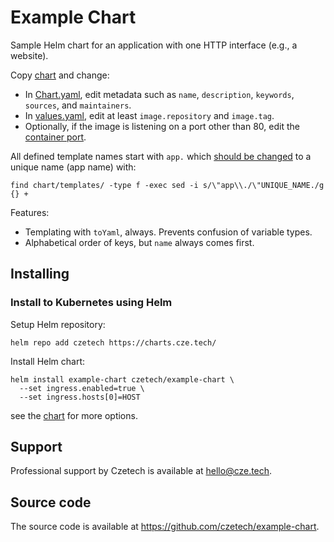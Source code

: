 # Example Chart

Sample Helm chart for an application with one HTTP interface (e.g., a website).

Copy [chart] and change:

- In [Chart.yaml], edit metadata such as `name`, `description`, `keywords`,
  `sources`, and `maintainers`.
- In [values.yaml], edit at least `image.repository` and `image.tag`.
- Optionally, if the image is listening on a port other than 80, edit the
  [container port][container-port].

All defined template names start with `app.` which
[should be changed][defined-templates] to a unique name (app name) with:

```shell
find chart/templates/ -type f -exec sed -i s/\"app\\./\"UNIQUE_NAME./g {} +
```

Features:

- Templating with `toYaml`, always. Prevents confusion of variable types.
- Alphabetical order of keys, but `name` always comes first.

## Installing

### Install to Kubernetes using Helm

Setup Helm repository:

```shell
helm repo add czetech https://charts.cze.tech/
```

Install Helm chart:

```shell
helm install example-chart czetech/example-chart \
  --set ingress.enabled=true \
  --set ingress.hosts[0]=HOST
```

see the [chart] for more options.

## Support

Professional support by Czetech is available at <hello@cze.tech>.

## Source code

The source code is available at <https://github.com/czetech/example-chart>.

[chart]: chart
[chart.yaml]: chart/Chart.yaml
[container-port]: chart/templates/http-deployment.yaml#L34
[defined-templates]: https://helm.sh/docs/chart_best_practices/templates/#names-of-defined-templates
[values.yaml]: chart/values.yaml
